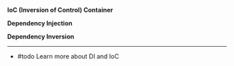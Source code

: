**IoC (Inversion of Control) Container**

**Dependency Injection**

**Dependency Inversion**

---

- #todo Learn more about DI and IoC